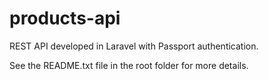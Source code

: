 # products-api
REST API developed in Laravel with Passport authentication.

See the README.txt file in the root folder for more details.
